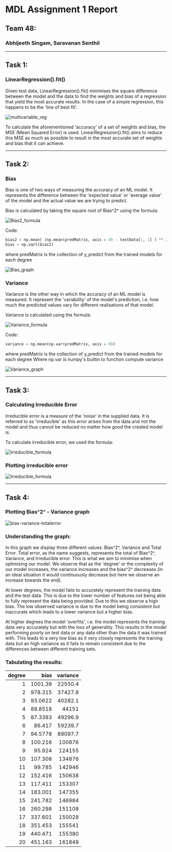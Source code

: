 # MDL Assignment 1 Report
## Team 48:
### Abhijeeth Singam, Saravanan Senthil

---

## **Task 1:** 
### LinearRegression().fit()
Given test data, LinearRegression().fit() minimises the square difference between the model and the data to find the weights and bias of a regression that yield the most accurate results. In the case of a simple regression, this happens to be the 'line of best fit'.

![multivariable_reg](./imgs/multivariable_reg.png)

To calculate the aforementioned 'accuracy' of a set of weights and bias, the MSE (Mean Squared Error) is used. LinearRegression().fit() aims to reduce this MSE as much as possible to result in the most accurate set of weights and bias that it can achieve.

---

## **Task 2:**

### Bias
Bias is one of two ways of measuring the accuracy of an ML model. It represents the difference between the 'expected value' or 'average value' of the model and the actual value we are trying to predict.

Bias is calculated by taking the square root of Bias^2^ using the formula:  

![Bias2_formula](./imgs/bias.png)

Code:

```python
bias2 = np.mean( (np.mean(predMatrix, axis = 0) - testData[:, 1] ) ** 2 )
bias = np.sqrt(bias2)
```
where predMatrix is the collection of y_predict from the trained models for each degree

![Bias_graph](./imgs/bgraph.png)

### Variance

Variance is the other way in which the accuracy of an ML model is measured. It represent the 'variability' of the model's prediction, i.e. how much the predicted values vary for different realisations of that model.

Variance is calculated using the formula: 

![Variance_formula](./imgs/variance.png)  

Code:  
```python
variance = np.mean(np.var(predMatrix, axis = 0))
```
where predMatrix is the collection of y_predict from the trained models for each degree
Where np.var is numpy's builtin to function compute variance

![Variance_graph](./imgs/vgraph.png)

---

## **Task 3:**
### Calculating Irreducible Error

Irreducible error is a measure of the 'noise' in the supplied data. It is referred to as 'irreducible' as this error arises from the data and not the model and thus cannot be reduced no matter how good the created model is.

To calculate irreducible error, we used the formula:  

![Irreducible_formula](./imgs/irredErr.png)

### Plotting irreducible error

![Irreducible_formula](./imgs/irredgraph.png)



---

## **Task 4:**
### Plotting Bias^2^ - Variance graph

![bias-variance-totalerror](./imgs/bvtgraph.png)

### Understanding the graph:

In this graph we display three different values: Bias^2^, Variance and Total Error. Total error, as the name suggests, represents the total of Bias^2^, Variance, and Irreducible error. This is what we aim to minimise when optimising our model. We observe that as the 'degree' or the complexity of our model increases, the variance increases and the bias^2^ decreases (in an ideal situation it would continuously decrease but here we observe an increase towards the end).  

At lower degrees, the model fails to accurately represent the training data and the test data. This is due to the lower number of features not being able to fully represent the data being provided. Due to this we observe a high bias. The low observed variance is due to the model being consistent but inaccurate which leads to a lower variance but a higher bias.

At higher degrees the model 'overfits', i.e. the model represents the training data very accurately but with the loss of generality. This results in the model performing poorly on test data or any data other than the data it was trained with. This leads to a very low bias as it very closely represents the training data but an high variance as it fails to remain consistent due to the differences between different training sets. 

### Tabulating the results:

|   degree |      bias |   variance |
|---------:|----------:|-----------:|
|        1 | 1001.39   |    22550.4 |
|        2 |  978.315  |    37427.8 |
|        3 |   93.0622 |    40282.1 |
|        4 |   89.8518 |    44151   |
|        5 |   87.3383 |    49296.9 |
|        6 |   86.417  |    59239.7 |
|        7 |   94.5778 |    89097.7 |
|        8 |  100.216  |   100876   |
|        9 |   95.924  |   124155   |
|       10 |  107.308  |   134876   |
|       11 |   99.785  |   142946   |
|       12 |  152.416  |   150638   |
|       13 |  117.411  |   153307   |
|       14 |  183.001  |   147355   |
|       15 |  241.782  |   146984   |
|       16 |  260.298  |   151108   |
|       17 |  337.601  |   150028   |
|       18 |  351.453  |   155541   |
|       19 |  440.471  |   155380   |
|       20 |  451.163  |   161849   |
